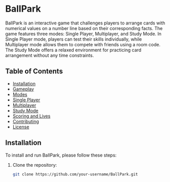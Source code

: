 # BallPark

BallPark is an interactive game that challenges players to arrange cards with numerical values on a number line based on their corresponding facts. The game features three modes: Single Player, Multiplayer, and Study Mode. In Single Player mode, players can test their skills individually, while Multiplayer mode allows them to compete with friends using a room code. The Study Mode offers a relaxed environment for practicing card arrangement without any time constraints.

## Table of Contents

- [Installation](#installation)
- [Gameplay](#gameplay)
- [Modes](#modes)
- [Single Player](#single-player)
- [Multiplayer](#multiplayer)
- [Study Mode](#study-mode)
- [Scoring and Lives](#scoring-and-lives)
- [Contributing](#contributing)
- [License](#license)

## Installation

To install and run BallPark, please follow these steps:

1. Clone the repository:

   ```bash
   git clone https://github.com/your-username/BallPark.git
